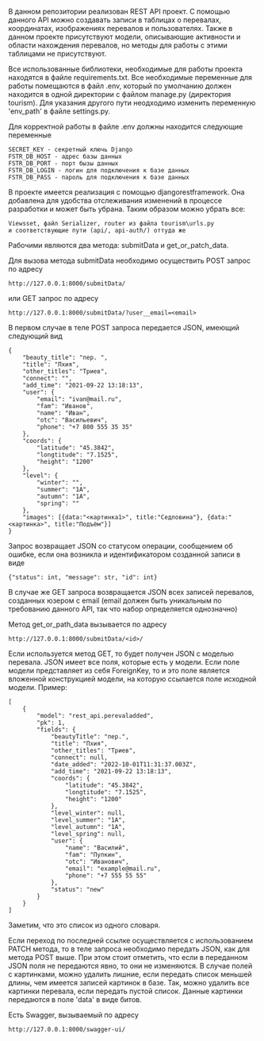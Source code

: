 В данном репозитории реализован REST API проект. С помощью данного API можно создавать записи в
таблицах о перевалах, координатах, изображениях перевалов и пользователях. Также в данном проекте 
присутствуют модели, описывающие активности и области нахождения перевалов, но методы для работы
с этими таблицами не присутствуют.

Все использованные библиотеки, необходимые для работы проекта находятся в файле requirements.txt.
Все необходимые переменные для работы помещаются в файл .env, который по умолчанию должен находится
в одной директории с файлом manage.py (директория tourism). Для указания другого пути неодходимо
изменить переменную 'env_path' в файле settings.py.

Для корректной работы в файле .env должны находится следующие переменные 
   
    SECRET_KEY - секретный ключь Django
    FSTR_DB_HOST - адрес базы данных
    FSTR_DB_PORT - порт бызы данных
    FSTR_DB_LOGIN - логин для подключения к базе данных
    FSTR_DB_PASS - пароль для подключения к базе данных


В проекте имеется реализация с помощью djangorestframework. Она добавлена для удобства отслеживания
изменений в процессе разработки и может быть убрана. Таким образом можно убрать все:
        
    Viewsset, файл Serializer, router из файла tourism\urls.py
    и соответствующие пути (api/, api-auth/) оттуда же

Рабочими являются два метода: submitData и get_or_patсh_data.

Для вызова метода submitData необходимо осуществить POST запрос по адресу 

    http://127.0.0.1:8000/submitData/

или GET запрос по адресу
    
    http://127.0.0.1:8000/submitData/?user__email=<email>

В первом случае в теле POST запроса передается JSON, имеющий следующий вид
        
    {
        "beauty_title": "пер. ",
        "title": "Пхия",
        "other_titles": "Триев",
        "connect": "",
        "add_time": "2021-09-22 13:18:13",
        "user": {
            "email": "ivan@mail.ru",
            "fam": "Иванов",
            "name": "Иван",
            "otc": "Васильевич",
            "phone": "+7 800 555 35 35"
        },
        "coords": {
            "latitude": "45.3842",
            "longtitude": "7.1525",
            "height": "1200"
        },
        "level": {
            "winter": "",
            "summer": "1А",
            "autumn": "1А",
            "spring": ""
        },
        "images": [{data:"<картинка1>", title:"Седловина"}, {data:"<картинка>", title:"Подъём"}]
    }

Запрос возвращает JSON со статусом операции, сообщением об ошибке, если она возникла и
идентификатором созданной записи в виде

    {"status": int, "message": str, "id": int}

В случае же GET запроса возвращается JSON всех записей перевалов, созданных юзером с email
(email должен быть уникальным по требованию данного API, так что набор определяется однозначно)

Метод get_or_path_data вызывается по адресу

    http://127.0.0.1:8000/submitData/<id>/

Если используется метод GET, то будет получен JSON с моделью перевала. JSON имеет все поля,
которые есть у модели. Если поле модели представляет из себя ForeignKey, то и это поле является
вложенной конструкцией модели, на которую ссылается поле исходной модели. Пример:

    [
        {
            "model": "rest_api.perevaladded",
            "pk": 1,
            "fields": {
                "beautyTitle": "пер.",
                "title": "Пхия",
                "other_titles": "Триев",
                "connect": null,
                "date_added": "2022-10-01T11:31:37.003Z",
                "add_time": "2021-09-22 13:18:13",
                "coords": {
                    "latitude": "45.3842",
                    "longtitude": "7.1525",
                    "height": "1200"
                },
                "level_winter": null,
                "level_summer": "1А",
                "level_autumn": "1А",
                "level_spring": null,
                "user": {
                    "name": "Василий",
                    "fam": "Пупкин",
                    "otc": "Иванович",
                    "email": "example@mail.ru",
                    "phone": "+7 555 55 55"
                },
                "status": "new"
            }
        }
    ]

Заметим, что это список из одного словаря.

Если переход по последней ссылке осуществляется с использованием PATCH метода, то в теле
запроса необходимо передать JSON, как для метода POST выше. При этом стоит отметить, что если
в переданном JSON поля не передаются явно, то они не изменяются. В случае полей с картинками,
можно удалить лишние, если передать список меньшей длины, чем имеется записей картинок в базе.
Так, можно удалить все картинки перевала, если передать пустой список. Данные картинки передаются
в поле 'data' в виде битов.

Есть Swagger, вызываемый по адресу
    
    http://127.0.0.1:8000/swagger-ui/

